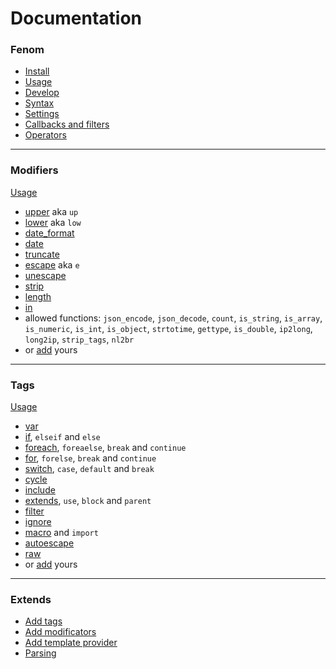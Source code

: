 Documentation
=============

### Fenom

* [Install](./install.md)
* [Usage](./usage.md)
* [Develop](./develop.md)
* [Syntax](./syntax.md)
* [Settings](./settings.md)
* [Callbacks and filters](./callbacks.md)
* [Operators](./operators.md)

***

### Modifiers

[Usage](./syntax.md#modifiers)

* [upper](./mods/upper.md) aka `up`
* [lower](./mods/lower.md) aka `low`
* [date_format](./mods/date_format.md)
* [date](./mods/date.md)
* [truncate](./mods/truncate.md)
* [escape](./mods/escape.md) aka `e`
* [unescape](./mods/unescape.md)
* [strip](./mods/strip.md)
* [length](./mods/length.md)
* [in](./mods/in.md)
* allowed functions: `json_encode`, `json_decode`, `count`, `is_string`, `is_array`, `is_numeric`, `is_int`, `is_object`,
`strtotime`, `gettype`, `is_double`, `ip2long`, `long2ip`, `strip_tags`, `nl2br`
* or [add](./ext/mods.md) yours

***

### Tags

[Usage](./syntax.md#tags)

* [var](./tags/var.md)
* [if](./tags/if.md), `elseif` and `else`
* [foreach](./tags/foreach.md), `foreaelse`, `break` and `continue`
* [for](./tags/for.md), `forelse`, `break` and `continue`
* [switch](./tags/switch.md), `case`, `default` and `break`
* [cycle](./tags/cycle.md)
* [include](./tags/include.md)
* [extends](./tags/extends.md), `use`, `block` and `parent`
* [filter](./tags/filter.md)
* [ignore](./tags/ignore.md)
* [macro](./tags/macro.md) and `import`
* [autoescape](./tags/autoescape.md)
* [raw](./tags/raw.md)
* or [add](./ext/tags.md) yours

***

### Extends

* [Add tags](./ext/tags.md)
* [Add modificators](./ext/mods.md)
* [Add template provider](./ext/provider.md)
* [Parsing](./ext/parsing.md)
